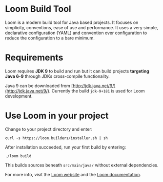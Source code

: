 # Loom Build Tool

Loom is a modern build tool for Java based projects.
It focuses on simplicity, conventions, ease of use and performance.
It uses a very simple, declarative configuration (YAML) and
convention over configuration to reduce the configuration to a bare minimum.


# Requirements

Loom requires **JDK 9** to build and run but it can build projects
**targeting Java 6-9** through JDKs cross-compile functionality.

Java 9 can be downloaded from [http://jdk.java.net/9/](http://jdk.java.net/9/).
Currently the build `jdk-9+181` is used for Loom development.


# Use Loom in your project

Change to your project directory and enter:

    curl -s https://loom.builders/installer.sh | sh

After installation succeeded, run your first build by entering:

    ./loom build

This builds sources beneath `src/main/java/` without external dependencies.


For more info, visit the
[Loom website](https://loom.builders) and the
[Loom documentation](https://loom-build-tool.readthedocs.io).
